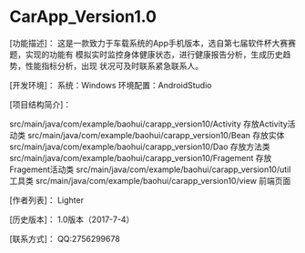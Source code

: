# CarApp_Version1.0
[功能描述]：
这是一款致力于车载系统的App手机版本，选自第七届软件杯大赛赛题，实现的功能有
模拟实时监控身体健康状态，进行健康报告分析，生成历史趋势，性能指标分析，出现
状况可及时联系紧急联系人。

[开发环境]：
系统：Windows
环境配置：AndroidStudio

[项目结构简介]：

src/main/java/com/example/baohui/carapp_version10/Activity      存放Activity活动类
src/main/java/com/example/baohui/carapp_version10/Bean          存放实体
src/main/java/com/example/baohui/carapp_version10/Dao           存放方法类
src/main/java/com/example/baohui/carapp_version10/Fragement     存放Fragement活动类
src/main/java/com/example/baohui/carapp_version10/util          工具类
src/main/java/com/example/baohui/carapp_version10/view        	前端页面

[作者列表]：
Lighter


[历史版本]：
1.0版本（2017-7-4）

[联系方式]：
QQ:2756299678
